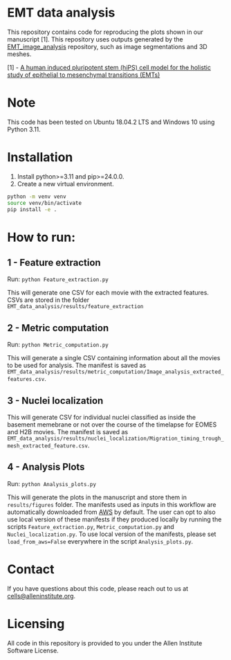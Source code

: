 # EMT data analysis
This repository contains code for reproducing the plots shown in our manuscript [1]. This repository uses outputs generated by the [EMT_image_analysis](https://github.com/AllenCell/EMT_image_analysis) repository, such as image segmentations and 3D meshes.

[1] - [A human induced pluripotent stem (hiPS) cell model for the holistic study of epithelial to mesenchymal transitions (EMTs)](https://www.biorxiv.org/content/10.1101/2024.08.16.608353v1)

# Note
This code has been tested on Ubuntu 18.04.2 LTS and Windows 10 using Python 3.11.

# Installation
1. Install python>=3.11 and pip>=24.0.0.
2. Create a new virtual environment.
```bash
python -m venv venv
source venv/bin/activate
pip install -e .
```

# How to run:

## 1 - Feature extraction

Run: `python Feature_extraction.py`

This will generate one CSV for each movie with the extracted features. CSVs are stored in the folder `EMT_data_analysis/results/feature_extraction`

## 2 - Metric computation

Run: `python Metric_computation.py`

This will generate a single CSV containing information about all the movies to be used for analysis. The manifest is saved as `EMT_data_analysis/results/metric_computation/Image_analysis_extracted_features.csv`.

## 3 - Nuclei localization

This will generate CSV for individual nuclei classified as inside the basement memebrane or not over the course of the timelapse for EOMES and H2B movies. The manifest is saved as `EMT_data_analysis/results/nuclei_localization/Migration_timing_trough_mesh_extracted_feature.csv`.

## 4 - Analysis Plots

Run: `python Analysis_plots.py`

This will generate the plots in the manuscript and store them in `results/figures` folder. The manifests used as inputs in this workflow are automatically downloaded from [AWS](https://open.quiltdata.com/b/allencell/tree/aics/emt_timelapse_dataset/manifests/) by default. The user can opt to also use local version of these manifests if they produced locally by running the scripts `Feature_extraction.py`, `Metric_computation.py` and `Nuclei_localization.py`. To use local version of the manifests, please set `load_from_aws=False` everywhere in the script `Analysis_plots.py`.

# Contact
If you have questions about this code, please reach out to us at cells@alleninstitute.org.

# Licensing
All code in this repository is provided to you under the Allen Institute Software License.
